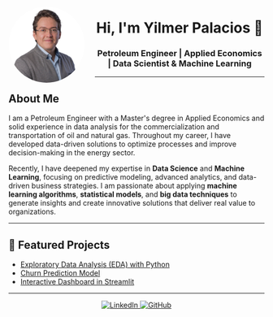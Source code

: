 <p align="center">
  <img src="assets/img/photo.jpg" alt="My Photo" style="width:150px; border-radius:50%; float:left; margin-right:20px;">
</p>

<h1 align="center">Hi, I'm Yilmer Palacios 👋</h1>
<h3 align="center">Petroleum Engineer | Applied Economics | Data Scientist & Machine Learning</h3>

---

## About Me

I am a Petroleum Engineer with a Master's degree in Applied Economics and solid experience in data analysis for the commercialization and transportation of oil and natural gas. Throughout my career, I have developed data-driven solutions to optimize processes and improve decision-making in the energy sector.

Recently, I have deepened my expertise in **Data Science** and **Machine Learning**, focusing on predictive modeling, advanced analytics, and data-driven business strategies. I am passionate about applying **machine learning algorithms**, **statistical models**, and **big data techniques** to generate insights and create innovative solutions that deliver real value to organizations.


---

## 🚀 Featured Projects
- [Exploratory Data Analysis (EDA) with Python](https://github.com/tuusuario/proyecto1)
- [Churn Prediction Model](https://github.com/tuusuario/proyecto2)
- [Interactive Dashboard in Streamlit](https://github.com/tuusuario/proyecto3)

---

<p align="center">
  <a href="https://www.linkedin.com/in/yilmerpalacios" target="_blank">
    <img src="https://img.shields.io/badge/LinkedIn-Profile-blue?style=for-the-badge&logo=linkedin" alt="LinkedIn">
  </a>
  <a href="https://github.com/Yilap88" target="_blank">
    <img src="https://img.shields.io/badge/GitHub-Profile-black?style=for-the-badge&logo=github" alt="GitHub">
  </a>
</p>
